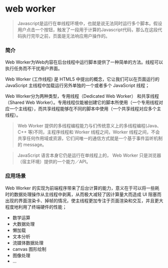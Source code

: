 # web worker

> Javascript是运行在单线程环境中，也就是说无法同时运行多个脚本。假设用户点击一个按钮，触发了一段用于计算的Javascript代码，那么在这段代码执行完毕之前，页面是无法响应用户操作的。

### 简介

Web Worker为Web内容在后台线程中运行脚本提供了一种简单的方法。线程可以执行任务而不干扰用户界面。

Web Worker \(工作线程\) 是 HTML5 中提出的概念，它让我们可以在页面运行的 JavaScript 主线程中加载运行另外单独的一个或者多个 JavaScript 线程；

Web Worker分为两种类型，专用线程（Dedicated Web Worker） 和共享线程（Shared Web Worker）。专用线程仅能被创建它的脚本所使用（一个专用线程对应一个主线程），而共享线程能够在不同的脚本中使用（一个共享线程对应多个主线程）。

> Web Worker 提供的多线程编程能力与们传统意义上的多线程编程\(Java、C++ 等\)不同，主程序线程和 Worker 线程之间，Worker 线程之间，不会共享任何作用域或资源，它们间唯一的通信方式就是一个基于事件监听机制的 message。

> JavaScript 语言本身它仍是运行在单线程上的， Web Worker 只是浏览器（宿主环境）提供的一个能力／API。

### 应用场景

Web Worker 的实现为前端程序带来了后台计算的能力，意义在于可以将一些耗时的数据处理操作从主线程中剥离，从而极大减轻了因计算量大而造成 UI 阻塞而出现的界面渲染卡、掉帧的情况，使主线程更加专注于页面渲染和交互，并且更大程度地利用了终端硬件的性能；

* 数学运算
* 大数据处理
* 懒加载
* 文本分析
* 流媒体数据处理
* canvas 图形绘制
* 图像处理
* ...









